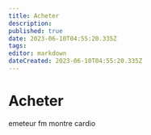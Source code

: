 ```yaml
---
title: Acheter
description: 
published: true
date: 2023-06-10T04:55:20.335Z
tags: 
editor: markdown
dateCreated: 2023-06-10T04:55:20.335Z
---
```


# Acheter
emeteur fm
montre cardio 